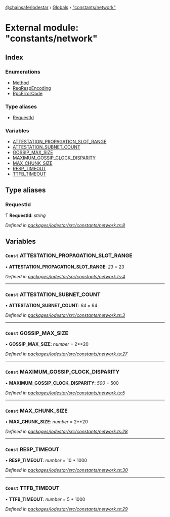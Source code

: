 [@chainsafe/lodestar](../README.md) › [Globals](../globals.md) › ["constants/network"](_constants_network_.md)

# External module: "constants/network"

## Index

### Enumerations

* [Method](../enums/_constants_network_.method.md)
* [ReqRespEncoding](../enums/_constants_network_.reqrespencoding.md)
* [RpcErrorCode](../enums/_constants_network_.rpcerrorcode.md)

### Type aliases

* [RequestId](_constants_network_.md#requestid)

### Variables

* [ATTESTATION_PROPAGATION_SLOT_RANGE](_constants_network_.md#const-attestation_propagation_slot_range)
* [ATTESTATION_SUBNET_COUNT](_constants_network_.md#const-attestation_subnet_count)
* [GOSSIP_MAX_SIZE](_constants_network_.md#const-gossip_max_size)
* [MAXIMUM_GOSSIP_CLOCK_DISPARITY](_constants_network_.md#const-maximum_gossip_clock_disparity)
* [MAX_CHUNK_SIZE](_constants_network_.md#const-max_chunk_size)
* [RESP_TIMEOUT](_constants_network_.md#const-resp_timeout)
* [TTFB_TIMEOUT](_constants_network_.md#const-ttfb_timeout)

## Type aliases

###  RequestId

Ƭ **RequestId**: *string*

*Defined in [packages/lodestar/src/constants/network.ts:8](https://github.com/ChainSafe/lodestar/blob/2fb982b/packages/lodestar/src/constants/network.ts#L8)*

## Variables

### `Const` ATTESTATION_PROPAGATION_SLOT_RANGE

• **ATTESTATION_PROPAGATION_SLOT_RANGE**: *23* = 23

*Defined in [packages/lodestar/src/constants/network.ts:4](https://github.com/ChainSafe/lodestar/blob/2fb982b/packages/lodestar/src/constants/network.ts#L4)*

___

### `Const` ATTESTATION_SUBNET_COUNT

• **ATTESTATION_SUBNET_COUNT**: *64* = 64

*Defined in [packages/lodestar/src/constants/network.ts:3](https://github.com/ChainSafe/lodestar/blob/2fb982b/packages/lodestar/src/constants/network.ts#L3)*

___

### `Const` GOSSIP_MAX_SIZE

• **GOSSIP_MAX_SIZE**: *number* = 2**20

*Defined in [packages/lodestar/src/constants/network.ts:27](https://github.com/ChainSafe/lodestar/blob/2fb982b/packages/lodestar/src/constants/network.ts#L27)*

___

### `Const` MAXIMUM_GOSSIP_CLOCK_DISPARITY

• **MAXIMUM_GOSSIP_CLOCK_DISPARITY**: *500* = 500

*Defined in [packages/lodestar/src/constants/network.ts:5](https://github.com/ChainSafe/lodestar/blob/2fb982b/packages/lodestar/src/constants/network.ts#L5)*

___

### `Const` MAX_CHUNK_SIZE

• **MAX_CHUNK_SIZE**: *number* = 2**20

*Defined in [packages/lodestar/src/constants/network.ts:28](https://github.com/ChainSafe/lodestar/blob/2fb982b/packages/lodestar/src/constants/network.ts#L28)*

___

### `Const` RESP_TIMEOUT

• **RESP_TIMEOUT**: *number* = 10 * 1000

*Defined in [packages/lodestar/src/constants/network.ts:30](https://github.com/ChainSafe/lodestar/blob/2fb982b/packages/lodestar/src/constants/network.ts#L30)*

___

### `Const` TTFB_TIMEOUT

• **TTFB_TIMEOUT**: *number* = 5 * 1000

*Defined in [packages/lodestar/src/constants/network.ts:29](https://github.com/ChainSafe/lodestar/blob/2fb982b/packages/lodestar/src/constants/network.ts#L29)*
